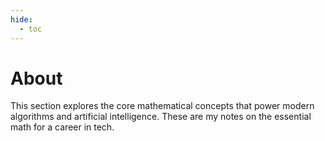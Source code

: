 ```yaml
---
hide:
  - toc
---
```


# About

This section explores the core mathematical concepts that power modern algorithms and artificial intelligence. These are my notes on the essential math for a career in tech.
